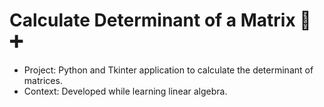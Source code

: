 # Calculate Determinant of a Matrix 🧮 ➕
- Project: Python and Tkinter application to calculate the determinant of matrices.
- Context: Developed while learning linear algebra.
